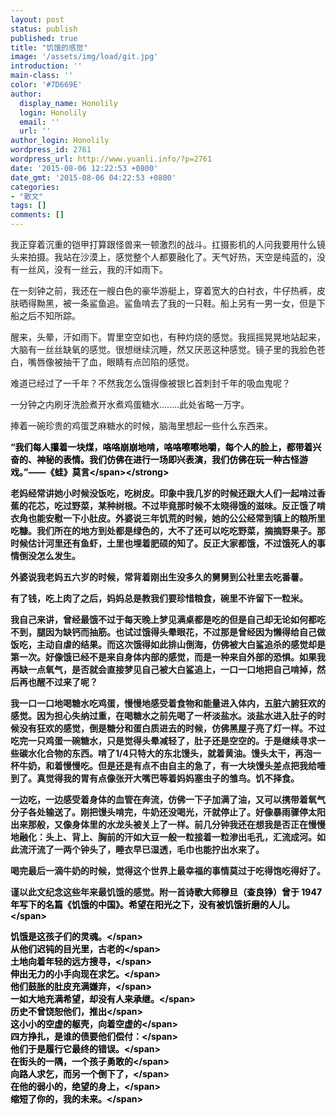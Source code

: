 ```yaml
---
layout: post
status: publish
published: true
title: "饥饿的感觉"
image: '/assets/img/load/git.jpg'
introduction: ''
main-class: ''
color: '#7D669E'
author:
  display_name: Honolily
  login: Honolily
  email: ''
  url: ''
author_login: Honolily
wordpress_id: 2761
wordpress_url: http://www.yuanli.info/?p=2761
date: '2015-08-06 12:22:53 +0800'
date_gmt: '2015-08-06 04:22:53 +0800'
categories:
- "散文"
tags: []
comments: []
---
```

<p>我正穿着沉重的铠甲打算跟怪兽来一顿激烈的战斗。扛摄影机的人问我要用什么镜头来拍摄。我站在沙漠上，感觉整个人都要融化了。天气好热，天空是纯蓝的，没有一丝风，没有一丝云，我的汗如雨下。</p>
<p>在一刻钟之前，我还在一艘白色的豪华游艇上，穿着宽大的白衬衣，牛仔热裤，皮肤晒得黝黑，被一条鲨鱼追。鲨鱼啃去了我的一只鞋。船上另有一男一女，但是下船之后不知所踪。</p>
<p>醒来，头晕，汗如雨下。胃里空空如也，有种灼烧的感觉。我摇摇晃晃地站起来，大脑有一丝丝缺氧的感觉。很想继续沉睡，然又厌恶这种感觉。镜子里的我脸色苍白，嘴唇像被抽干了血，眼睛有点凹陷的感觉。</p>
<p>难道已经过了一千年？不然我怎么饿得像被银匕首刺封千年的吸血鬼呢？</p>
<p>一分钟之内刷牙洗脸煮开水煮鸡蛋糖水........此处省略一万字。</p>
<p>捧着一碗珍贵的鸡蛋芝麻糖水的时候，脑海里想起一些什么东西来。</p>
<p><strong><span style="color: #000000;">&ldquo;我们每人攥着一块煤，咯咯崩崩地啃，咯咯嚓嚓地嚼，每个人的脸上，都带着兴奋的、神秘的表情。我们仿佛在进行一场即兴表演，我们仿佛在玩一种古怪游戏。&rdquo;&mdash;&mdash;《蛙》莫言<&#47;span><&#47;strong></p>
<p>老妈经常讲她小时候没饭吃，吃树皮。印象中我几岁的时候还跟大人们一起啃过香蕉的花芯，吃过野菜，某种树根。不过毕竟那时候不太晓得饿的滋味。反正饿了啃衣角也能安慰一下小肚皮。外婆说三年饥荒的时候，她的公公经常到镇上的粮所里吃糠。我们所在的地方到处都是绿色的，大不了还可以吃吃野菜，摘摘野果子。那时候估计河里还有鱼虾，土里也埋着肥硕的知了。反正大家都饿，不过饿死人的事情倒没怎么发生。</p>
<p>外婆说我老妈五六岁的时候，常背着刚出生没多久的舅舅到公社里去吃番薯。</p>
<p>有了钱，吃上肉了之后，妈妈总是教我们要珍惜粮食，碗里不许留下一粒米。</p>
<p>我自己来讲，曾经最饿不过于每天晚上梦见满桌都是吃的但是自己却无论如何都吃不到，腿因为缺钙而抽筋。也试过饿得头晕眼花，不过那是曾经因为懒得给自己做饭吃，主动自虐的结果。而这次饿得如此排山倒海，仿佛被大白鲨追杀的感觉却是第一次。好像饿已经不是来自身体内部的感觉，而是一种来自外部的恐惧。如果我再缺一点氧气，是否就会直接梦见自己被大白鲨追上，一口一口地把自己啃掉，然后再也醒不过来了呢？</p>
<p>我一口一口地喝糖水吃鸡蛋，慢慢地感受着食物和能量进入体内，五脏六腑狂欢的感觉。因为担心失纳过重，在喝糖水之前先喝了一杯淡盐水。淡盐水进入肚子的时候没有狂欢的感觉，倒是糖分和蛋白质进去的时候，仿佛黑屋子亮了灯一样。不过吃完一只鸡蛋一碗糖水，只是觉得头晕减轻了，肚子还是空空的。于是继续寻求一些碳水化合物的东西。啃了1&#47;4只特大的东北馒头，就着黄油。馒头太干，再泡一杯牛奶，和着慢慢吃。但是还是有点不由自主的急了，有一大块馒头差点把我给噎到了。真觉得我的胃有点像张开大嘴巴等着妈妈塞虫子的雏鸟。饥不择食。</p>
<p>一边吃，一边感受着身体的血管在奔流，仿佛一下子加满了油，又可以携带着氧气分子各处输送了。刚把馒头啃完，牛奶还没喝光，汗就停止了。好像暴雨骤停太阳出来那般，又像身体里的水龙头被关上了一样。前几分钟我还在想我是否正在慢慢地融化：头上、背上、胸前的汗如大豆一般一粒接着一粒渗出毛孔，汇流成河。如此流汗流了一两个钟头了，睡衣早已湿透，毛巾也能拧出水来了。</p>
<p>喝完最后一滴牛奶的时候，觉得这个世界上最幸福的事情莫过于吃得饱吃得好了。</p>
<p>谨以此文纪念这些年来最饥饿的感觉。附一首<span style="color: #000000;">诗歌大师穆旦（查良铮）曾于 1947 年写下的名篇《饥饿的中国》。希望在阳光之下，没有被饥饿折磨的人儿。<&#47;span></p>
<p><span style="color: #000000;">饥饿是这孩子们的灵魂。<&#47;span><br style="color: #000000;" &#47;><span style="color: #000000;">从他们迟钝的目光里，古老的<&#47;span><br style="color: #000000;" &#47;><span style="color: #000000;">土地向着年轻的远方搜寻，<&#47;span><br style="color: #000000;" &#47;><span style="color: #000000;">伸出无力的小手向现在求乞。<&#47;span><br style="color: #000000;" &#47;><span style="color: #000000;">他们鼓胀的肚皮充满嫌弃，<&#47;span><br style="color: #000000;" &#47;><span style="color: #000000;">一如大地充满希望，却没有人来承继。<&#47;span><br style="color: #000000;" &#47;><span style="color: #000000;">历史不曾饶恕他们，推出<&#47;span><br style="color: #000000;" &#47;><span style="color: #000000;">这小小的空虚的躯壳，向着空虚的<&#47;span><br style="color: #000000;" &#47;><span style="color: #000000;">四方挣扎，是谁的债要他们偿付：<&#47;span><br style="color: #000000;" &#47;><span style="color: #000000;">他们于是履行它最终的错误。<&#47;span><br style="color: #000000;" &#47;><span style="color: #000000;">在街头的一隅，一个孩子勇敢的<&#47;span><br style="color: #000000;" &#47;><span style="color: #000000;">向路人求乞，而另一个倒下了，<&#47;span><br style="color: #000000;" &#47;><span style="color: #000000;">在他的弱小的，绝望的身上，<&#47;span><br style="color: #000000;" &#47;><span style="color: #000000;">缩短了你的，我的未来。<&#47;span></p>
